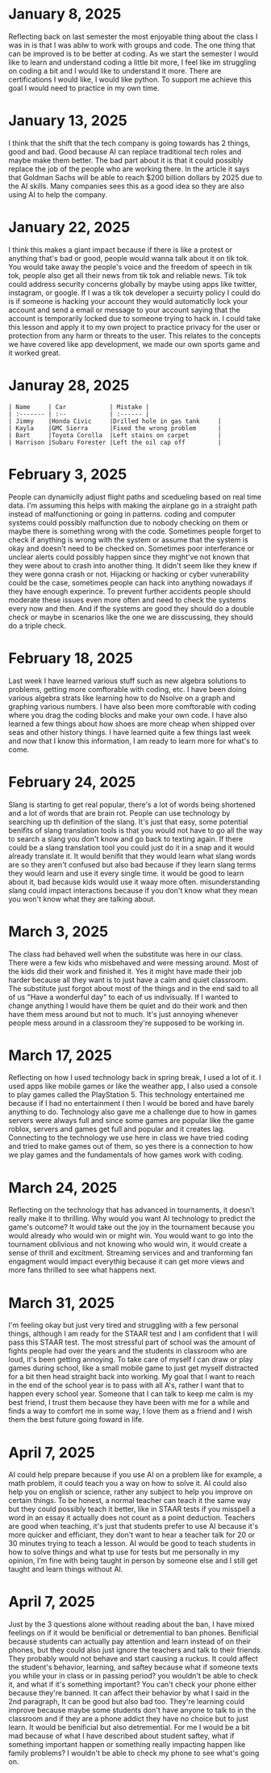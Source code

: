 # January 8, 2025
Reflecting back on last semester the most enjoyable thing about the class I was in is that I was ablw to work with groups and code. The one thing that can be improved is to be better at coding. As we start the semester I would like to learn and understand coding a little bit more, I feel like im struggling on coding a bit and I would like to understand it more. There are certifications I would like, I would like python. To support me achieve this goal I would need to practice in my own time. 
# January 13, 2025
I think that the shift that the tech company is going towards has 2 things, good and bad. Good because AI can replace traditional tech roles and maybe make them better. The bad part about it is that it could possibly replace the job of the people who are working there. In the article it says that Goldman Sachs will be able to reach $200 billion dollars by 2025 due to the AI skills. Many companies sees this as a good idea so they are also using AI to help the company. 
# January 22, 2025
I think this makes a giant impact because if there is like a protest or anything that's bad or good, people would wanna talk about it on tik tok. You would take away the people's voice and the freedom of speech in tik tok, people also get all their news from tik tok and reliable news. Tik tok could address security concerns globally by maybe using apps like twitter, instagram, or google. If I was a tik tok developer a secuirty policy I could do is if someone is hacking your account they would automaticlly lock your account and send a email or message to your account saying that the account is temporarily locked due to someone trying to hack in. I could take this lesson and apply it to my own project to practice privacy for the user or protection from any harm or threats to the user. This relates to the concepts we have covered like app development, we made our own sports game and it worked great. 
# Januray 28, 2025
    | Name     | Car            | Mistake |
    | :------- | :--            | :------ |
    | Jimmy    |Honda Civic     |Drilled hole in gas tank     |
    | Kayla    |GMC Sierra      |Fixed the wrong problem      |
    | Bart     |Toyota Corolla  |Left stains on carpet        |
    | Harrison |Subaru Forester |Left the oil cap off         |
# February 3, 2025
People can dynamiclly adjust flight paths and scedueling based on real time data. I'm assuming this helps with making the airplane go in a straight path instead of malfunctioning or going in patterns. coding and computer systems could possibly malfunction due to nobody checking on them or maybe there is something wrong with the code. Sometimes people forget to check if anything is wrong with the system or assume that the system is okay and doesn't need to be checked on. Sometimes poor interferance or unclear alerts could possibly happen since they might've not known that they were about to crash into another thing. It didn't seem like they knew if they were gonna crash or not. Hijacking or hacking or cyber vunerability could be the case, sometimes people can hack into anything nowadays if they have enough experince. To prevent further accidents people should moderate these issues even more often and need to check the systems every now and then. And if the systems are good they should do a double check or maybe in scenarios like the one we are disscussing, they should do a triple check. 
# February 18, 2025
Last week I have learned various stuff such as new algebra solutions to problems, getting more comftorable with coding, etc. I have been doing various algebra strats like learning how to do Nsolve on a graph and graphing various numbers. I have also been more comftorable with coding where you drag the coding blocks and make your own code. I have also learned a few things about how shoes are more cheap when shipped over seas and other history things. I have learned quite a few things last week and now that I know this information, I am ready to learn more for what's to come.
# February 24, 2025
Slang is starting to get real popular, there's a lot of words being shortened and a lot of words that are brain rot. People can use technology by searching up th definition of the slang. It's just that easy, some potential benifits of slang translation tools is that you would not have to go all the way to search a slang you don't know and go back to texting again. If there could be a slang translation tool you could just do it in a snap and it would already translate it. It would benifit that they would learn what slang words are so they aren't confused but also bad because if they learn slang terms they would learn and use it every single time. it would be good to learn about it, bad because kids would use it waay more often. misunderstanding slang could impact interactions because if you don't know what they mean you won't know what they are talking about. 
# March 3, 2025
The class had behaved well when the substitute was here in our class. There were a few kids who misbehaved and were messing around. Most of the kids did their work and finished it. Yes it might have made their job harder because all they want is to just have a calm and quiet classroom. The substitute just forgot about most of the things and in the end said to all of us "Have a wonderful day" to each of us indivisually. If I wanted to change anything I would have them be quiet and do their work and then have them mess around but not to much. It's just annoying whenever people mess around in a classroom they're supposed to be working in.
# March 17, 2025
Reflecting on how I used technology back in spring break, I used a lot of it. I used apps like mobile games or like the weather app, I also used a console to play games called the PlayStation 5. This technology entertained me because if I had no entertainment I then I would be bored and have barely anything to do. Technology also gave me a challenge due to how in games servers were always full and since some games are popular like the game roblox, servers and games get full and popular and it creates lag. Connecting to the technology we use here in class we have tried coding and tried to make games out of them, so yes there is a connection to how we play games and the fundamentals of how games work with coding. 
# March 24, 2025
Reflecting on the technology that has advanced in tournaments, it doesn't really make it to thrilling. Why would you want AI technology to predict the game's outcome? It would take out the joy in the tournament because you would already who would win or might win. You would want to go into the tournament oblivious and not knowing who would win, it would create a sense of thrill and excitment. Streaming services and and tranforming fan engagment would impact everythig because it can get more views and more fans thrilled to see what happens next. 
# March 31, 2025
I'm feeling okay but just very tired and struggling with a few personal things, although I am ready for the STAAR test and I am confident that I will pass this STAAR test. The most stressful part of school was the amount of fights people had over the years and the students in classroom who are loud, it's been getting annoying. To take care of myself I can draw or play games during school, like a small mobile game to just get myself distracted for a bit then head straight back into working. My goal that I want to reach in the end of the school year is to pass with all A's, rather I want that to happen every school year. Someone that I can talk to keep me calm is my best friend, I trust them because they have been with me for a while and finds a way to comfort me in some way, I love them as a friend and I wish them the best future going foward in life.
# April 7, 2025
AI could help prepare because if you use AI on a problem like for example, a math problem, it could teach you a way on how to solve it. AI could also help you on english or science, rather any subject to help you improve on certain things. To be honest, a normal teacher can teach it the same way but they could possibly teach it better, like in STAAR tests if you misspell a word in an essay it actually does not count as a point deduction. Teachers are good when teaching, it's just that students prefer to use AI because it's more quicker and efficiant, they don't want to hear a teacher talk for 20 or 30 minutes trying to teach a lesson. AI would be good to teach students in how to solve things and what tp use for tests but me personally in my opinion, I'm fine with being taught in person by someone else and I still get taught and learn things without AI. 
# April 7, 2025
Just by the 3 questions alone without reading about the ban, I have mixed feelings on if it would be benificial or detremential to ban phones. Benificial because students can actually pay attention and learn instead of on their phones, but they could also just ignore the teachers and talk to their friends. They probably would not behave and start causing a ruckus. It could affect the student's behavior, learning, and saftey because what if someone texts you while your in class or in passing period? you wouldn't be able to check it, and what if it's something important? You can't check your phone either because they're banned. It can affect their behavior by what I said in the 2nd paragraph, It can be good but also bad too. They're learning could improve because maybe some students don't have anyone to talk to in the classroom and if they are a phone addict they have no choice but to just learn. It would be benificial but also detremential. For me I would be a bit mad because of what I have described about student saftey, what if something important happen or something really impacting happen like family problems? I wouldn't be able to check my phone to see what's going on. 
